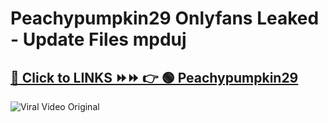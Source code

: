 
 # Peachypumpkin29 Onlyfans Leaked - Update Files mpduj

## <h2><a href="https://clipsfans.com/Peachypumpkin29&ref=git">🔗 Click to LINKS ⏩⏩ 👉 🟢 Peachypumpkin29 </a></h2>

<a href="https://clipsfans.com/Peachypumpkin29&ref=git" rel="nofollow" data-target="animated-image.originalLink"><img src="https://i.ibb.co.com/xMMVF88/686577567.gif" alt="Viral Video Original" style="max-width: 100%; display: inline-block;" data-target="animated-image.originalImage"></a>

